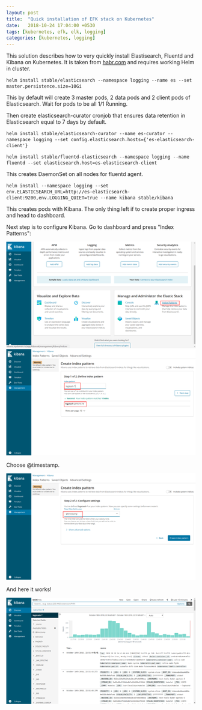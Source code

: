 ```yaml
---
layout: post
title:  "Quick installation of EFK stack on Kubernetes"
date:   2018-10-24 17:04:00 +0530
tags: [kubernetes, efk, elk, logging]
categories: [kubernetes, logging]
---
```

This solution describes how to very quickly install Elastisearch, Fluentd and Kibana on Kubernetes. It is taken from [habr.com][source] and requires working Helm in cluster.

```
helm install stable/elasticsearch --namespace logging --name es --set master.persistence.size=10Gi
```
This by default will create 3 master pods, 2 data pods and 2 client pods of Elasticsearch. Wait for pods to be all 1/1 Running.

Then create elasticsearch-curator cronjob that ensures data retention in Elasticsearch equal to 7 days by default.
```
helm install stable/elasticsearch-curator --name es-curator --namespace logging --set config.elasticsearch.hosts={'es-elasticsearch-client'}
```
```
helm install stable/fluentd-elasticsearch --namespace logging --name fluentd --set elasticsearch.host=es-elasticsearch-client
```
This creates DaemonSet on all nodes for fluentd agent.
```
helm install --namespace logging --set env.ELASTICSEARCH_URL=http://es-elasticsearch-client:9200,env.LOGGING_QUIET=true --name kibana stable/kibana
```
This creates pods with Kibana. The only thing left if to create proper ingress and head to dashboard.

Next step is to configure Kibana. Go to dashboard and press "Index Patterns":

![elk1](/images/elk1.png)
![elk2](/images/elk2.png)

Choose @timestamp.

![elk3](/images/elk3.png)

And here it works!

![elk4](/images/elk4.png)

[source]: https://habr.com/post/426959

